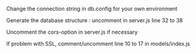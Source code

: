 Change the connection string in db.config for your own environment

Generate the database structure : uncomment in server.js line 32 to 38

Uncomment the cors-option in server.js if necessary

If problem with SSL, comment/uncomment line 10 to 17 in models/index.js